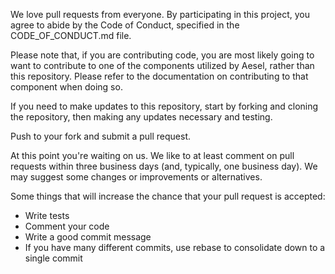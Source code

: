 We love pull requests from everyone.  By participating in this project, you agree to abide by the Code of Conduct, specified in the CODE_OF_CONDUCT.md file.

Please note that, if you are contributing code, you are most likely going to want to contribute to one of the components utilized by Aesel, rather than this repository.  Please refer to the documentation on contributing to that component when doing so.

If you need to make updates to this repository, start by forking and cloning the repository, then making any updates necessary and testing.

Push to your fork and submit a pull request.

At this point you're waiting on us. We like to at least comment on pull requests within three business days (and, typically, one business day). We may suggest some changes or improvements or alternatives.

Some things that will increase the chance that your pull request is accepted:

* Write tests
* Comment your code
* Write a good commit message
* If you have many different commits, use rebase to consolidate down to a single commit
